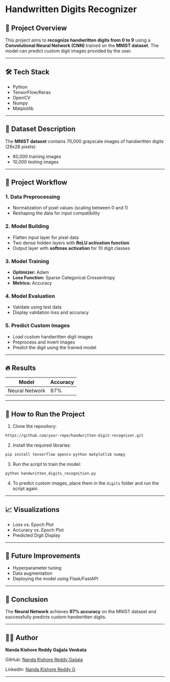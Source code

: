 # Handwritten Digits Recognizer

## 📌 Project Overview
This project aims to **recognize handwritten digits from 0 to 9** using a **Convolutional Neural Network (CNN)** trained on the **MNIST dataset**. The model can predict custom digit images provided by the user.

---

## 🛠️ Tech Stack
- Python
- TensorFlow/Keras
- OpenCV
- Numpy
- Matplotlib

---

## 📂 Dataset Description
The **MNIST dataset** contains 70,000 grayscale images of handwritten digits (28x28 pixels):
- 60,000 training images
- 10,000 testing images

---

## 🏁 Project Workflow

### 1. Data Preprocessing
- Normalization of pixel values (scaling between 0 and 1)
- Reshaping the data for input compatibility

### 2. Model Building
- Flatten input layer for pixel data
- Two dense hidden layers with **ReLU activation function**
- Output layer with **softmax activation** for 10 digit classes

### 3. Model Training
- **Optimizer:** Adam
- **Loss Function:** Sparse Categorical Crossentropy
- **Metrics:** Accuracy

### 4. Model Evaluation
- Validate using test data
- Display validation loss and accuracy

### 5. Predict Custom Images
- Load custom handwritten digit images
- Preprocess and invert images
- Predict the digit using the trained model

---

## 🔥 Results
| Model             | Accuracy |
|----------------|------------------|
| Neural Network | 97% |

---

## 📖 How to Run the Project
1. Clone the repository:
```bash
https://github.com/your-repo/handwritten-digit-recognizer.git
```
2. Install the required libraries:
```bash
pip install tensorflow opencv-python matplotlib numpy
```
3. Run the script to train the model:
```bash
python handwritten_digits_recognition.py
```
4. To predict custom images, place them in the `digits` folder and run the script again.

---

## 📈 Visualizations
- Loss vs. Epoch Plot
- Accuracy vs. Epoch Plot
- Predicted Digit Display

---

## 🧐 Future Improvements
- Hyperparameter tuning
- Data augmentation
- Deploying the model using Flask/FastAPI

---

## 🎯 Conclusion
The **Neural Network** achieves **97% accuracy** on the MNIST dataset and successfully predicts custom handwritten digits.

---

## 👨‍💻 Author
**Nanda Kishore Reddy Gajjala Venkata**

GitHub: [Nanda Kishore Reddy Gajjala](https://github.com/NandaKishoreReddyGajjala)

LinkedIn: [Nanda Kishore Reddy G](https://www.linkedin.com/in/nanda-kishore-reddy-g/)

---

